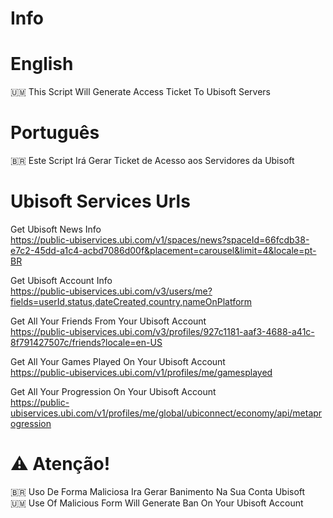 # Info

# English
🇺🇲 This Script Will Generate Access Ticket To Ubisoft Servers

# Português
🇧🇷 Este Script Irá Gerar Ticket de Acesso aos Servidores da Ubisoft

# Ubisoft Services Urls

Get Ubisoft News Info <br>
https://public-ubiservices.ubi.com/v1/spaces/news?spaceId=66fcdb38-e7c2-45dd-a1c4-acbd7086d00f&placement=carousel&limit=4&locale=pt-BR

Get Ubisoft Account Info <br>
https://public-ubiservices.ubi.com/v3/users/me?fields=userId,status,dateCreated,country,nameOnPlatform

Get All Your Friends From Your Ubisoft Account <br>
https://public-ubiservices.ubi.com/v3/profiles/927c1181-aaf3-4688-a41c-8f791427507c/friends?locale=en-US

Get All Your Games Played On Your Ubisoft Account <br>
https://public-ubiservices.ubi.com/v1/profiles/me/gamesplayed

Get All Your Progression On Your Ubisoft Account <br>
https://public-ubiservices.ubi.com/v1/profiles/me/global/ubiconnect/economy/api/metaprogression

# ⚠️ Atenção!

🇧🇷 Uso De Forma Maliciosa Ira Gerar Banimento Na Sua Conta Ubisoft <br>
🇺🇲 Use Of Malicious Form Will Generate Ban On Your Ubisoft Account
